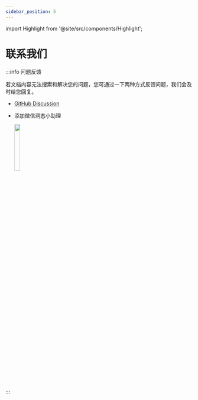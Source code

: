 ```yaml
---
sidebar_position: 5
---
```


import Highlight from '@site/src/components/Highlight';

# 联系我们

:::info 问题反馈

若文档内容无法搜索和解决您的问题，您可通过一下两种方式反馈问题，我们会及时给您回复。

* [GitHub Discussion](https://github.com/HXSecurity/DongTai/discussions/) 

* 添加微信洞态小助理

  <img src="/img/docs/get-help/qrcode/assistant.png" width="18%"/>

:::